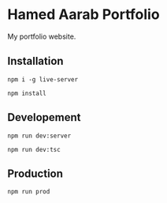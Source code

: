 # Hamed Aarab Portfolio

My portfolio website.

## Installation

```
npm i -g live-server
```

```
npm install
```

## Developement

```
npm run dev:server
```

```
npm run dev:tsc
```

## Production

```
npm run prod
```
